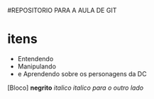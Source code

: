 #REPOSITORIO PARA A AULA DE GIT

# itens
* Entendendo
* Manipulando
* e Aprendendo sobre os personagens da DC

[Bloco]
**negrito**
_italico_
*italico para o outro lado*

